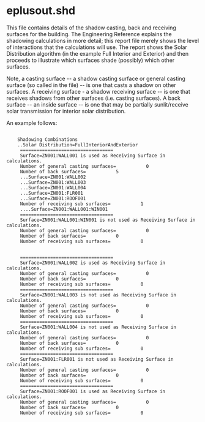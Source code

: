 # eplusout.shd

This file contains details of the shadow casting, back and receiving surfaces for the building. The Engineering Reference explains the shadowing calculations in more detail; this report file merely shows the level of interactions that the calculations will use. The report shows the Solar Distribution algorithm (in the example Full Interior and Exterior) and then proceeds to illustrate which surfaces shade (possibly) which other surfaces.

Note, a casting surface -- a shadow casting surface or general casting surface (so called in the file) -- is one that casts a shadow on other surfaces. A receiving surface - a shadow receiving surface -- is one that receives shadows from other surfaces (i.e. casting surfaces). A back surface -- an inside surface -- is one that may be partially sunlit/receive solar transmission for interior solar distribution.

An example follows:

~~~~~~~~~~~~~~~~~~~~

    Shadowing Combinations
    ..Solar Distribution=FullInteriorAndExterior
     ==================================
     Surface=ZN001:WALL001 is used as Receiving Surface in calculations.
     Number of general casting surfaces=           0
     Number of back surfaces=           5
     ...Surface=ZN001:WALL002
     ...Surface=ZN001:WALL003
     ...Surface=ZN001:WALL004
     ...Surface=ZN001:FLR001
     ...Surface=ZN001:ROOF001
     Number of receiving sub surfaces=           1
     ....Surface=ZN001:WALL001:WIN001
     ==================================
     Surface=ZN001:WALL001:WIN001 is not used as Receiving Surface in calculations.
     Number of general casting surfaces=           0
     Number of back surfaces=           0
     Number of receiving sub surfaces=           0
~~~~~~~~~~~~~~~~~~~~

~~~~~~~~~~~~~~~~~~~~

     ==================================
     Surface=ZN001:WALL002 is used as Receiving Surface in calculations.
     Number of general casting surfaces=           0
     Number of back surfaces=           0
     Number of receiving sub surfaces=           0
     ==================================
     Surface=ZN001:WALL003 is not used as Receiving Surface in calculations.
     Number of general casting surfaces=           0
     Number of back surfaces=           0
     Number of receiving sub surfaces=           0
     ==================================
     Surface=ZN001:WALL004 is not used as Receiving Surface in calculations.
     Number of general casting surfaces=           0
     Number of back surfaces=           0
     Number of receiving sub surfaces=           0
     ==================================
     Surface=ZN001:FLR001 is not used as Receiving Surface in calculations.
     Number of general casting surfaces=           0
     Number of back surfaces=           0
     Number of receiving sub surfaces=           0
     ==================================
     Surface=ZN001:ROOF001 is used as Receiving Surface in calculations.
     Number of general casting surfaces=           0
     Number of back surfaces=           0
     Number of receiving sub surfaces=           0
~~~~~~~~~~~~~~~~~~~~